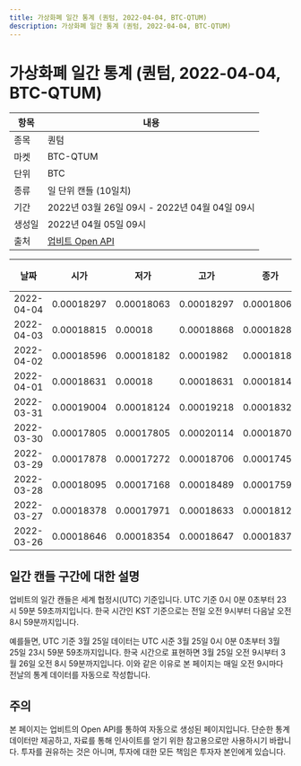 ```yaml
---
title: 가상화폐 일간 통계 (퀀텀, 2022-04-04, BTC-QTUM)
description: 가상화폐 일간 통계 (퀀텀, 2022-04-04, BTC-QTUM)
---
```



가상화폐 일간 통계 (퀀텀, 2022-04-04, BTC-QTUM)
===

|항목|내용|
|--|--|
|종목|퀀텀|
|마켓|BTC-QTUM|
|단위|BTC|
|종류|일 단위 캔들 (10일치)|
|기간|2022년 03월 26일 09시 - 2022년 04월 04일 09시|
|생성일|2022년 04월 05일 09시|
|출처|[업비트 Open API](https://docs.upbit.com)|


|날짜|시가|저가|고가|종가|비고|
|--|--|--|--|--|--|
|2022-04-04|0.00018297|0.00018063|0.00018297|0.00018063|    |
|2022-04-03|0.00018815|0.00018|0.00018868|0.0001828|    |
|2022-04-02|0.00018596|0.00018182|0.0001982|0.00018188|    |
|2022-04-01|0.00018631|0.00018|0.00018631|0.00018141|    |
|2022-03-31|0.00019004|0.00018124|0.00019218|0.00018324|    |
|2022-03-30|0.00017805|0.00017805|0.00020114|0.00018708|    |
|2022-03-29|0.00017878|0.00017272|0.00018706|0.00017459|    |
|2022-03-28|0.00018095|0.00017168|0.00018489|0.00017596|    |
|2022-03-27|0.00018378|0.00017971|0.00018633|0.00018129|    |
|2022-03-26|0.00018646|0.00018354|0.00018647|0.00018378|    |


일간 캔들 구간에 대한 설명
---


업비트의 일간 캔들은 세계 협정시(UTC) 기준입니다. 
UTC 기준 0시 0분 0초부터 23시 59분 59초까지입니다. 
한국 시간인 KST 기준으로는 전일 오전 9시부터 다음날 오전 8시 59분까지입니다. 


예를들면, UTC 기준 3월 25일 데이터는 UTC 시준 3월 25일 0시 0분 0초부터 3월 25일 23시 59분 59초까지입니다. 
한국 시간으로 표현하면 3월 25일 오전 9시부터 3월 26일 오전 8시 59분까지입니다. 
이와 같은 이유로 본 페이지는 매일 오전 9시마다 전날의 통계 데이터를 자동으로 작성합니다. 


주의
---


본 페이지는 업비트의 Open API를 통하여 자동으로 생성된 페이지입니다. 
단순한 통계 데이터만 제공하고, 자료를 통해 인사이트를 얻기 위한 참고용으로만 사용하시기 바랍니다. 
투자를 권유하는 것은 아니며, 투자에 대한 모든 책임은 투자자 본인에게 있습니다. 
